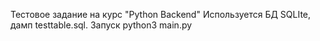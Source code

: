 Тестовое задание на курс "Python Backend"
Используется БД SQLIte, дамп testtable.sql.
Запуск python3 main.py
